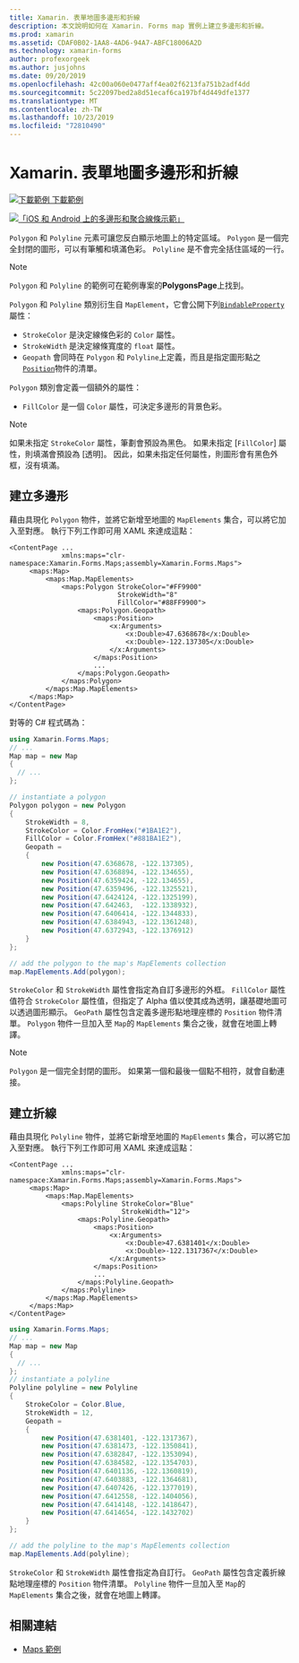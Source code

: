 ```yaml
---
title: Xamarin. 表單地圖多邊形和折線
description: 本文說明如何在 Xamarin. Forms map 實例上建立多邊形和折線。
ms.prod: xamarin
ms.assetid: CDAF0B02-1AA8-4AD6-94A7-ABFC18006A2D
ms.technology: xamarin-forms
author: profexorgeek
ms.author: jusjohns
ms.date: 09/20/2019
ms.openlocfilehash: 42c00a060e0477aff4ea02f6213fa751b2adf4dd
ms.sourcegitcommit: 5c22097bed2a8d51ecaf6ca197bf4d449dfe1377
ms.translationtype: MT
ms.contentlocale: zh-TW
ms.lasthandoff: 10/23/2019
ms.locfileid: "72810490"
---
```

# <a name="xamarinforms-map-polygons-and-polylines"></a>Xamarin. 表單地圖多邊形和折線

[![下載範例](~/media/shared/download.png) 下載範例](https://docs.microsoft.com/samples/xamarin/xamarin-forms-samples/workingwithmaps)

[![「iOS 和 Android 上的多邊形和聚合線條示範」](polygons-images/polygon-app-cropped.png)](polygons-images/polygon-app.png#lightbox)

`Polygon` 和 `Polyline` 元素可讓您反白顯示地圖上的特定區域。 `Polygon` 是一個完全封閉的圖形，可以有筆觸和填滿色彩。 `Polyline` 是不會完全括住區域的一行。

> [!NOTE]
> `Polygon` 和 `Polyline` 的範例可在範例專案的**PolygonsPage**上找到。

`Polygon` 和 `Polyline` 類別衍生自 `MapElement`，它會公開下列[`BindableProperty`](xref:Xamarin.Forms.BindableProperty)屬性：

- `StrokeColor` 是決定線條色彩的 `Color` 屬性。
- `StrokeWidth` 是決定線條寬度的 `float` 屬性。
- `Geopath` 會同時在 `Polygon` 和 `Polyline`上定義，而且是指定圖形點之[`Position`](xref:Xamarin.Forms.Maps.Position)物件的清單。

`Polygon` 類別會定義一個額外的屬性：

- `FillColor` 是一個 `Color` 屬性，可決定多邊形的背景色彩。

> [!NOTE]
> 如果未指定 `StrokeColor` 屬性，筆劃會預設為黑色。 如果未指定 [`FillColor`] 屬性，則填滿會預設為 [透明]。 因此，如果未指定任何屬性，則圖形會有黑色外框，沒有填滿。

## <a name="create-a-polygon"></a>建立多邊形

藉由具現化 `Polygon` 物件，並將它新增至地圖的 `MapElements` 集合，可以將它加入至對應。 執行下列工作即可用 XAML 來達成這點：

```xaml
<ContentPage ...
             xmlns:maps="clr-namespace:Xamarin.Forms.Maps;assembly=Xamarin.Forms.Maps">
     <maps:Map>
         <maps:Map.MapElements>
             <maps:Polygon StrokeColor="#FF9900"
                           StrokeWidth="8"
                           FillColor="#88FF9900">
                 <maps:Polygon.Geopath>
                     <maps:Position>
                         <x:Arguments>
                             <x:Double>47.6368678</x:Double>
                             <x:Double>-122.137305</x:Double>
                         </x:Arguments>
                     </maps:Position>
                     ...
                 </maps:Polygon.Geopath>
             </maps:Polygon>
         </maps:Map.MapElements>
     </maps:Map>
</ContentPage>
```

對等的 C# 程式碼為：

```csharp
using Xamarin.Forms.Maps;
// ...
Map map = new Map
{
  // ...
};

// instantiate a polygon
Polygon polygon = new Polygon
{
    StrokeWidth = 8,
    StrokeColor = Color.FromHex("#1BA1E2"),
    FillColor = Color.FromHex("#881BA1E2"),
    Geopath =
    {
        new Position(47.6368678, -122.137305),
        new Position(47.6368894, -122.134655),
        new Position(47.6359424, -122.134655),
        new Position(47.6359496, -122.1325521),
        new Position(47.6424124, -122.1325199),
        new Position(47.642463,  -122.1338932),
        new Position(47.6406414, -122.1344833),
        new Position(47.6384943, -122.1361248),
        new Position(47.6372943, -122.1376912)
    }
};

// add the polygon to the map's MapElements collection
map.MapElements.Add(polygon);
```

`StrokeColor` 和 `StrokeWidth` 屬性會指定為自訂多邊形的外框。 `FillColor` 屬性值符合 `StrokeColor` 屬性值，但指定了 Alpha 值以使其成為透明，讓基礎地圖可以透過圖形顯示。 `GeoPath` 屬性包含定義多邊形點地理座標的 `Position` 物件清單。 `Polygon` 物件一旦加入至 `Map`的 `MapElements` 集合之後，就會在地圖上轉譯。

> [!NOTE]
> `Polygon` 是一個完全封閉的圖形。 如果第一個和最後一個點不相符，就會自動連接。

## <a name="create-a-polyline"></a>建立折線

藉由具現化 `Polyline` 物件，並將它新增至地圖的 `MapElements` 集合，可以將它加入至對應。 執行下列工作即可用 XAML 來達成這點：

```xaml
<ContentPage ...
             xmlns:maps="clr-namespace:Xamarin.Forms.Maps;assembly=Xamarin.Forms.Maps">
     <maps:Map>
         <maps:Map.MapElements>
             <maps:Polyline StrokeColor="Blue"
                            StrokeWidth="12">
                 <maps:Polyline.Geopath>
                     <maps:Position>
                         <x:Arguments>
                             <x:Double>47.6381401</x:Double>
                             <x:Double>-122.1317367</x:Double>
                         </x:Arguments>
                     </maps:Position>
                     ...
                 </maps:Polyline.Geopath>
             </maps:Polyline>
         </maps:Map.MapElements>
     </maps:Map>
</ContentPage>
```

```csharp
using Xamarin.Forms.Maps;
// ...
Map map = new Map
{
  // ...
};
// instantiate a polyline
Polyline polyline = new Polyline
{
    StrokeColor = Color.Blue,
    StrokeWidth = 12,
    Geopath =
    {
        new Position(47.6381401, -122.1317367),
        new Position(47.6381473, -122.1350841),
        new Position(47.6382847, -122.1353094),
        new Position(47.6384582, -122.1354703),
        new Position(47.6401136, -122.1360819),
        new Position(47.6403883, -122.1364681),
        new Position(47.6407426, -122.1377019),
        new Position(47.6412558, -122.1404056),
        new Position(47.6414148, -122.1418647),
        new Position(47.6414654, -122.1432702)
    }
};

// add the polyline to the map's MapElements collection
map.MapElements.Add(polyline);
```

`StrokeColor` 和 `StrokeWidth` 屬性會指定為自訂行。 `GeoPath` 屬性包含定義折線點地理座標的 `Position` 物件清單。 `Polyline` 物件一旦加入至 `Map`的 `MapElements` 集合之後，就會在地圖上轉譯。

## <a name="related-links"></a>相關連結

- [Maps 範例](https://docs.microsoft.com/samples/xamarin/xamarin-forms-samples/workingwithmaps)
